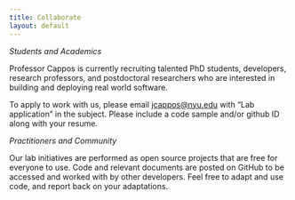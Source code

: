 ```yaml
---
title: Collaborate
layout: default
---
```


*Students and Academics*

Professor Cappos is currently recruiting talented PhD students, developers, research professors, and postdoctoral researchers who are interested in building and deploying real world software.

To apply to work with us, please email jcappos@nyu.edu with “Lab application” in the subject.  Please include a code sample and/or github ID along with your resume.  

*Practitioners and Community*

Our lab initiatives are performed as open source projects that are free for everyone to use.  Code and relevant documents are posted on GitHub to be accessed and worked with by other developers. Feel free to adapt and use code, and report back on your adaptations.
